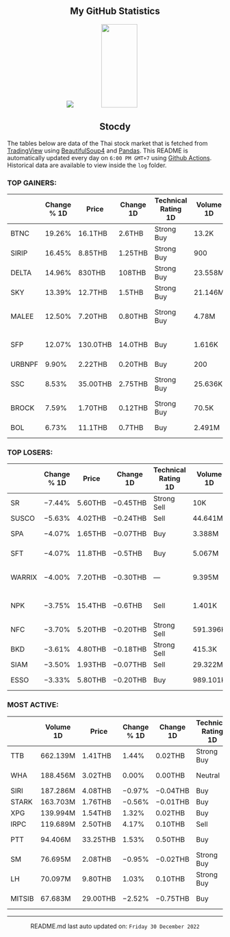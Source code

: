<div align="center">

## My GitHub Statistics
<img src="https://github-readme-streak-stats.herokuapp.com/?user=nopnopwei&theme=black-ice&hide_border=true&stroke=0000&background=0D1117&ring=FFE573&fire=FF8623&currStreakLabel=FF8623" />
<img width="41%" height="195px" src="https://github-readme-stats.vercel.app/api/top-langs/?username=nopnopwei&layout=compact&hide_border=true&title_color=FEE473&text_color=FFFFFF&bg_color=0d1117" />
    
## Stocdy
<div align="left">

The tables below are data of the Thai stock market that is fetched from [TradingView](https://www.tradingview.com/markets/stocks-thailand/market-movers-all-stocks/) using [BeautifulSoup4](https://www.crummy.com/software/BeautifulSoup/bs4/doc/) and [Pandas](https://pandas.pydata.org). This README is automatically updated every day on `6:00 PM GMT+7` using [Github Actions](https://www.tradingview.com/markets/stocks-thailand/market-movers-all-stocks/). Historical data are available to view inside the `log` folder.
### TOP GAINERS:
|        | Change % 1D   | Price    | Change 1D   | Technical Rating 1D   | Volume 1D   | Volume * Price 1D   | Market cap   | P/E(TTM)   | EPS(TTM)   | Sector                | Sector Chg % 1D   |
|--------|---------------|----------|-------------|-----------------------|-------------|---------------------|--------------|------------|------------|-----------------------|-------------------|
| BTNC   | 19.26%        | 16.1THB  | 2.6THB      | Strong Buy            | 13.2K       | 212.52K             | 162MTHB      | —          | −0.11THB   | Retail Trade          | +0.43%            |
| SIRIP  | 16.45%        | 8.85THB  | 1.25THB     | Strong Buy            | 900         | 7.965K              | 1.301BTHB    | 16.90      | 0.45THB    | Finance               | +0.11%            |
| DELTA  | 14.96%        | 830THB   | 108THB      | Strong Buy            | 23.558M     | 19.553B             | 900.61BTHB   | 67.97      | 10.62THB   | Electronic Technology | +9.86%            |
| SKY    | 13.39%        | 12.7THB  | 1.5THB      | Strong Buy            | 21.146M     | 268.555M            | 6.902BTHB    | 50.86      | 0.22THB    | Technology Services   | +3.85%            |
| MALEE  | 12.50%        | 7.20THB  | 0.80THB     | Strong Buy            | 4.78M       | 34.414M             | 1.792BTHB    | —          | −0.32THB   | Consumer Non-Durables | +0.21%            |
| SFP    | 12.07%        | 130.0THB | 14.0THB     | Buy                   | 1.616K      | 210.08K             | 2.436BTHB    | 12.84      | 9.03THB    | Consumer Non-Durables | +0.21%            |
| URBNPF | 9.90%         | 2.22THB  | 0.20THB     | Buy                   | 200         | 444                 | 146.88MTHB   | —          | −0.14THB   | Finance               | +0.11%            |
| SSC    | 8.53%         | 35.00THB | 2.75THB     | Strong Buy            | 25.636K     | 897.26K             | 8.575BTHB    | 677.52     | 0.05THB    | Consumer Non-Durables | +0.21%            |
| BROCK  | 7.59%         | 1.70THB  | 0.12THB     | Strong Buy            | 70.5K       | 119.85K             | 1.62BTHB     | 62.70      | 0.03THB    | Finance               | +0.11%            |
| BOL    | 6.73%         | 11.1THB  | 0.7THB      | Buy                   | 2.491M      | 27.654M             | 8.533BTHB    | 32.21      | 0.32THB    | Technology Services   | +3.85%            |
### TOP LOSERS:
|        | Change % 1D   | Price   | Change 1D   | Technical Rating 1D   | Volume 1D   | Volume * Price 1D   | Market cap   | P/E(TTM)   | EPS(TTM)   | Sector                | Sector Chg % 1D   |
|--------|---------------|---------|-------------|-----------------------|-------------|---------------------|--------------|------------|------------|-----------------------|-------------------|
| SR     | −7.44%        | 5.60THB | −0.45THB    | Strong Sell           | 10K         | 56K                 | 364.8MTHB    | 19.00      | 0.32THB    | Miscellaneous         | +0.13%            |
| SUSCO  | −5.63%        | 4.02THB | −0.24THB    | Sell                  | 44.641M     | 179.455M            | 4.686BTHB    | 10.50      | 0.41THB    | Retail Trade          | +0.43%            |
| SPA    | −4.07%        | 1.65THB | −0.07THB    | Buy                   | 3.388M      | 5.591M              | 602MTHB      | 11.05      | 0.16THB    | Industrial Services   | +0.04%            |
| SFT    | −4.07%        | 11.8THB | −0.5THB     | Buy                   | 5.067M      | 59.794M             | 10.517BTHB   | —          | −0.17THB   | Consumer Services     | −0.27%            |
| WARRIX | −4.00%        | 7.20THB | −0.30THB    | —                     | 9.395M      | 67.645M             | —            | —          | —          | Consumer Non-Durables | +0.21%            |
| NPK    | −3.75%        | 15.4THB | −0.6THB     | Sell                  | 1.401K      | 21.575K             | 160MTHB      | —          | −3.67THB   | Consumer Non-Durables | +0.21%            |
| NFC    | −3.70%        | 5.20THB | −0.20THB    | Strong Sell           | 591.396K    | 3.075M              | 5.874BTHB    | 13.90      | 0.39THB    | Distribution Services | +0.03%            |
| BKD    | −3.61%        | 4.80THB | −0.18THB    | Strong Sell           | 415.3K      | 1.993M              | 2.191BTHB    | 28.79      | 0.17THB    | Commercial Services   | +0.05%            |
| SIAM   | −3.50%        | 1.93THB | −0.07THB    | Sell                  | 29.322M     | 56.592M             | —            | —          | —          | Utilities             | −0.32%            |
| ESSO   | −3.33%        | 5.80THB | −0.20THB    | Buy                   | 989.101K    | 5.737M              | 1.94BTHB     | 14.61      | 0.41THB    | Distribution Services | +0.03%            |
### MOST ACTIVE:
|        | Volume 1D   | Price    | Change % 1D   | Change 1D   | Technical Rating 1D   | Volume * Price 1D   | Market cap   | P/E(TTM)   | EPS(TTM)   | Sector                | Sector Chg % 1D   |
|--------|-------------|----------|---------------|-------------|-----------------------|---------------------|--------------|------------|------------|-----------------------|-------------------|
| TTB    | 662.139M    | 1.41THB  | 1.44%         | 0.02THB     | Strong Buy            | 933.617M            | 134.306BTHB  | 10.28      | 0.14THB    | Finance               | +0.11%            |
| WHA    | 188.456M    | 3.02THB  | 0.00%         | 0.00THB     | Neutral               | 569.137M            | 61.64BTHB    | 12.38      | 0.24THB    | Energy Minerals       | +0.79%            |
| SIRI   | 187.286M    | 4.08THB  | −0.97%        | −0.04THB    | Buy                   | 764.128M            | 61.581BTHB   | 19.01      | 0.22THB    | Transportation        | −0.45%            |
| STARK  | 163.703M    | 1.76THB  | −0.56%        | −0.01THB    | Buy                   | 288.117M            | 26.348BTHB   | 10.64      | 0.17THB    | Finance               | +0.11%            |
| XPG    | 139.994M    | 1.54THB  | 1.32%         | 0.02THB     | Buy                   | 215.59M             | 14.22BTHB    | —          | −0.01THB   | Finance               | +0.11%            |
| IRPC   | 119.689M    | 2.50THB  | 4.17%         | 0.10THB     | Sell                  | 299.222M            | 28.575BTHB   | 9.15       | 0.26THB    | Finance               | +0.11%            |
| PTT    | 94.406M     | 33.25THB | 1.53%         | 0.50THB     | Buy                   | 3.139B              | 935.438BTHB  | 9.26       | 3.54THB    | Energy Minerals       | +0.79%            |
| SM     | 76.695M     | 2.08THB  | −0.95%        | −0.02THB    | Strong Buy            | 159.525M            | —            | —          | —          | Distribution Services | +0.03%            |
| LH     | 70.097M     | 9.80THB  | 1.03%         | 0.10THB     | Strong Buy            | 686.952M            | 148.264BTHB  | 66.53      | 0.15THB    | Transportation        | −0.45%            |
| MITSIB | 67.683M     | 29.00THB | −2.52%        | −0.75THB    | Buy                   | 1.963B              | 472.787BTHB  | 38.98      | 0.76THB    | Health Services       | −1.00%            |
<hr>
<div align="center">

README.md last auto updated on: `Friday 30 December 2022`
<br>
</div>
    